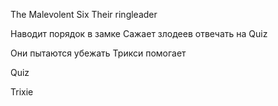 The Malevolent Six
Their ringleader

Наводит порядок в замке
Сажает злодеев отвечать на Quiz

Они пытаются убежать
Трикси помогает

Quiz

Trixie